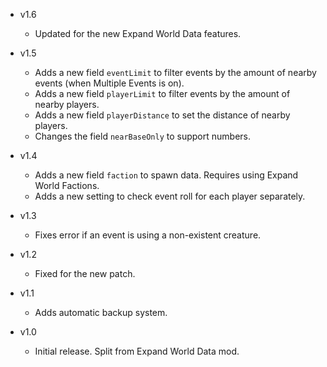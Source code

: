 - v1.6
  - Updated for the new Expand World Data features.

- v1.5
  - Adds a new field `eventLimit` to filter events by the amount of nearby events (when Multiple Events is on).
  - Adds a new field `playerLimit` to filter events by the amount of nearby players.
  - Adds a new field `playerDistance` to set the distance of nearby players.
  - Changes the field `nearBaseOnly` to support numbers.

- v1.4
  - Adds a new field `faction` to spawn data. Requires using Expand World Factions.
  - Adds a new setting to check event roll for each player separately.

- v1.3
  - Fixes error if an event is using a non-existent creature.

- v1.2
  - Fixed for the new patch.

- v1.1
  - Adds automatic backup system.

- v1.0
  - Initial release. Split from Expand World Data mod.
